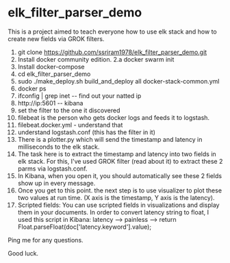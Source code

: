 # elk_filter_parser_demo
This is a project aimed to teach everyone how to use elk stack and how to create new fields via GROK filters.


1. git clone https://github.com/ssriram1978/elk_filter_parser_demo.git
2. Install docker community edition.
2.a docker swarm init
3. Install docker-compose
4. cd elk_filter_parser_demo
5. sudo ./make_deploy.sh build_and_deploy all docker-stack-common.yml
6. docker ps
7. ifconfig | grep inet -- find out your natted ip
8. http://ip:5601  -- kibana
9. set the filter to the one it discovered
10. filebeat is the person who gets docker logs and feeds it to logstash.
11. filebeat.docker.yml - understand that
12. understand logstash.conf (this has the filter in it)
13. There is a plotter.py which will send the timestamp and latency in
milliseconds to the elk stack.
14. The task here is to extract the timestamp and latency into two
fields in elk stack. For this, I've used GROK filter (read about it)
to extract these 2 parms via logstash.conf.
15. In Kibana, when you open it, you should automatically see these 2
fields show up in every message.
16. Once you get to this point. the next step is to use visualizer to
plot these two values at run time. (X axis is the timestamp, Y axis is
the latency).
17. Scripted fields:
You can use scripted fields in visualizations and display them in your
documents.
In order to convert latency string to float, I used this script in Kibana:
latency --> painless  --> return Float.parseFloat(doc['latency.keyword'].value);



Ping me for any questions.

Good luck.
